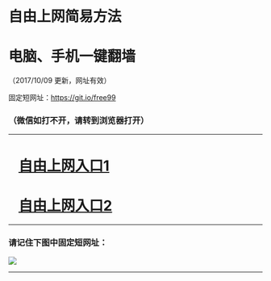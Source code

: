 ﻿# 自由上网简易方法

# 电脑、手机一键翻墙

（2017/10/09 更新，网址有效）

固定短网址：https://git.io/free99

### （微信如打不开，请转到浏览器打开）


***





# &nbsp;&nbsp; <a href="http://ft2107412392.fwq-tz-1001.info/fwqtz01.html?t=100900110269 " target="_blank">自由上网入口1</a>
# &nbsp;&nbsp; <a href="http://ft1193118529.fwq-tz-1002.info/fwqtz02.html?t=100900130540 " target="_blank">自由上网入口2</a>
***

### 请记住下图中固定短网址：

<img src="https://s3-us-west-2.amazonaws.com/fwq-1001/yjfq-20170905okok.png" /> 


***

